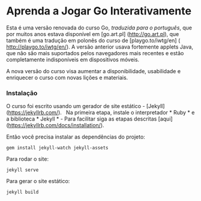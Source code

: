 # Aprenda a Jogar Go Interativamente

Esta é uma versão renovada do curso Go, *traduzida para o português*, que por muitos anos estava disponível em [go.art.pl] (http://go.art.pl), que também é uma tradução em polonês do curso de [playgo.to/iwtg/en] ( http://playgo.to/iwtg/en/). A versão anterior usava fortemente applets Java, que não são mais suportados pelos navegadores mais recentes e estão completamente indisponíveis em dispositivos móveis.

A nova versão do curso visa aumentar a disponibilidade, usabilidade e enriquecer o curso com novas lições e materiais.
 
### Instalação

O curso foi escrito usando um gerador de site estático - [Jekyll] (https://jekyllrb.com/).
 
Na primeira etapa, instale o interpretador * Ruby * e a biblioteca * Jekyll * - Para facilitar siga as etapas descritas [aqui] (https://jekyllrb.com/docs/installation/).

Então você precisa instalar as dependências do projeto:
```
gem install jekyll-watch jekyll-assets
```
  
Para rodar o site:
```
jekyll serve
```

Para gerar o site estático:
```
jekyll build
```
  

